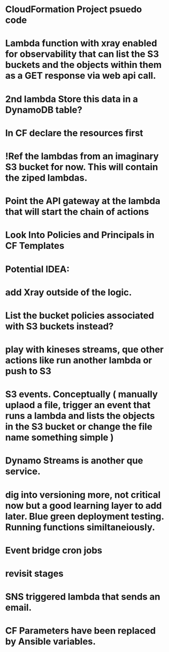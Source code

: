 # CloudFormation Project psuedo code


# Lambda function with xray enabled for observability that can list the S3 buckets and the objects within them as a GET response via web api call. 
# 2nd lambda Store this data in a DynamoDB table? 


# In CF declare the resources first
# !Ref the lambdas from an imaginary S3 bucket for now. This will contain the ziped lambdas. 
# Point the API gateway at the lambda that will start the chain of actions




# Look Into Policies and Principals in CF Templates   


# Potential IDEA: 
# add Xray outside of the logic. 
# List the bucket policies associated with S3 buckets instead?



# play with kineses streams, que other actions like run another lambda or push to S3
# S3 events. Conceptually ( manually uplaod a file, trigger an event that runs a lambda and lists the objects in the S3 bucket or change the file name something simple ) 
# Dynamo Streams is another que service.
# dig into versioning more, not critical now but a good learning layer to add later. Blue green deployment testing. Running functions similtaneiously. 
# Event bridge cron jobs
# revisit stages 
# SNS triggered lambda that sends an email.
# CF Parameters have been replaced by Ansible variables.